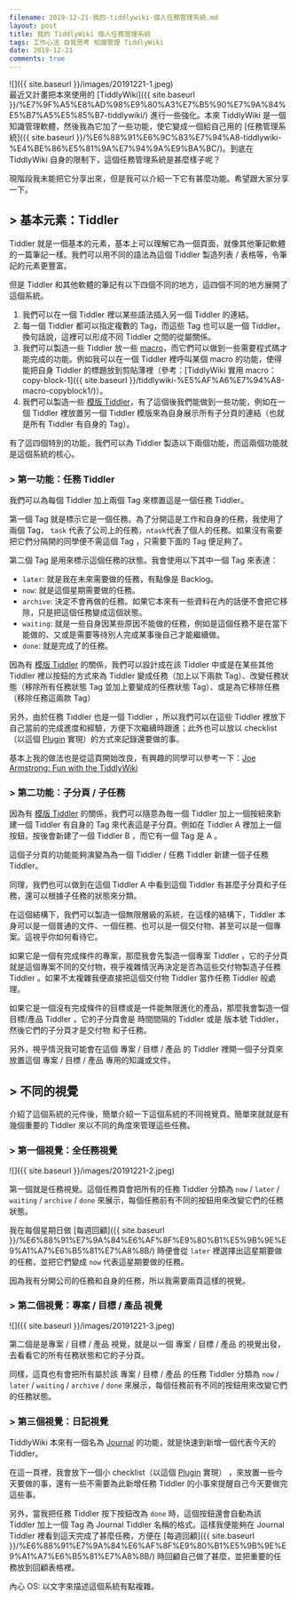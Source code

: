 ```yaml
---
filename: 2019-12-21-我的-tiddlywiki-個人任務管理系統.md
layout: post
title: 我的 TiddlyWiki 個人任務管理系統
tags: 工作心法 自我思考 知識管理 TiddlyWiki
date: 2019-12-21
comments: true
---
```


![]({{ site.baseurl }}/images/20191221-1.jpeg)  
最近又計畫把本來使用的 [TiddlyWiki]({{ site.baseurl }}/%E7%9F%A5%E8%AD%98%E9%80%A3%E7%B5%90%E7%9A%84%E5%B7%A5%E5%85%B7-tiddlywiki/) 進行一些強化。本來 TiddlyWiki 是一個知識管理軟體，然後我為它加了一些功能，使它變成一個給自己用的 [任務管理系統]({{ site.baseurl }}/%E6%88%91%E6%9C%83%E7%94%A8-tiddlywiki-%E4%BE%86%E5%81%9A%E7%94%9A%E9%BA%BC/)。到底在 TiddlyWiki 自身的限制下，這個任務管理系統是甚麼樣子呢？

現階段我未能把它分享出來，但是我可以介紹一下它有甚麼功能。希望跟大家分享一下。

## > 基本元素：Tiddler

Tiddler 就是一個基本的元素，基本上可以理解它為一個頁面，就像其他筆記軟體的一篇筆記一樣。我們可以用不同的語法為這個 Tiddler 製造列表 / 表格等，令筆記的元素更豐富。

但是 Tiddler 和其他軟體的筆記有以下四個不同的地方，這四個不同的地方展開了這個系統。

1. 我們可以在一個 Tiddler 裡以某些語法插入另一個 Tiddler 的連結。
2. 每一個 Tiddler 都可以指定複數的 Tag，而這些 Tag 也可以是一個 Tiddler。換句話說，這裡可以形成不同 Tiddler 之間的從屬關係。
3. 我們可以製造一些 Tiddler 放一些 [macro](https://tiddlywiki.com/static/Macros%2520in%2520WikiText.html)，而它們可以做到一些需要程式碼才能完成的功能。例如我可以在一個 Tiddler 裡呼叫某個 macro 的功能，使得能把自身 Tiddler 的標題放到剪貼薄裡（參考：[TiddlyWiki 實用 macro：copy-block-1]({{ site.baseurl }}/tiddlywiki-%E5%AF%A6%E7%94%A8-macro-copyblock1/)）。
4. 我們可以製造一些 [模版 Tiddler](https://tiddlywiki.com/static/TemplateTiddlers.html)，有了這個後我們能做到一些功能，例如在一個 Tiddler 裡放置另一個 Tiddler 模版來為自身展示所有子分頁的連結（也就是所有 Tiddler 有自身的 Tag）。

有了這四個特別的功能，我們可以為 Tiddler 製造以下兩個功能，而這兩個功能就是這個系統的核心。

### > 第一功能：任務 Tiddler

我們可以為每個 Tiddler 加上兩個 Tag 來標置這是一個任務 Tiddler。

第一個 Tag 就是標示它是一個任務。為了分開這是工作和自身的任務，我使用了兩個 Tag， `task` 代表了公司上的任務，`ntask`代表了個人的任務。如果沒有需要把它們分隔開的同學便不需這個 Tag ，只需要下面的 Tag 便足夠了。

第二個 Tag 是用來標示這個任務的狀態。我會使用以下其中一個 Tag 來表達：

* `later`: 就是我在未來需要做的任務，有點像是 Backlog。
* `now`: 就是這個星期需要做的任務。
* `archive`: 決定不會再做的任務。如果它本來有一些資料在內的話便不會把它移除，只是把這個任務變成這個狀態。
* `waiting`: 就是一些自身因某些原因不能做的任務，例如是這個任務不是在當下能做的、又或是需要等待別人完成某事後自己才能繼續做。
* `done`: 就是完成了的任務。

因為有 [模版 Tiddler](https://tiddlywiki.com/static/TemplateTiddlers.html) 的關係，我們可以設計成在該 Tiddler 中或是在某些其他 Tiddler 裡以按鈕的方式來為 Tiddler 變成任務（加上以下兩款 Tag）、改變任務狀態（移除所有任務狀態 Tag 並加上要變成的任務狀態 Tag）、或是為它移除任務（移除任務這兩款 Tag）

另外，由於任務 Tiddler 也是一個 Tiddler ，所以我們可以在這些 Tiddler 裡放下自己當前的完成進度和經驗，方便下次繼續時跟進；此外也可以放以 checklist（以這個 [Plugin](https://github.com/tgrosinger/tw5-checklist) 實現）的方式來記錄還要做的事。

基本上我的做法也是從這頁開始改良，有興趣的同學可以參考一下：[Joe Armstrong: Fun with the TiddlyWiki](https://joearms.github.io/#2018-12-26%20Fun%20with%20the%20TiddlyWiki)

### > 第二功能：子分頁 / 子任務

因為有 [模版 Tiddler](https://tiddlywiki.com/static/TemplateTiddlers.html) 的關係，我們可以隨意為毎一個 Tiddler 加上一個按紐來新建一個 Tiddler 有自身的 Tag 來代表這是子分頁。例如在 Tiddler A 裡加上一個按鈕，按後會新建了一個 Tiddler B ，而它有一個 Tag 是 A 。

這個子分頁的功能能夠演變為為一個 Tiddler / 任務 Tiddler 新建一個子任務 Tiddler。

同理，我們也可以做到在這個 Tiddler A 中看到這個 Tiddler 有甚麼子分頁和子任務，還可以根據子任務的狀態來分類。

在這個結構下，我們可以製造一個無限層級的系統，在這樣的結構下，Tiddler 本身可以是一個普通的文件、一個任務、也可以是一個交付物、甚至可以是一個專案。這視乎你如何看待它。

如果它是一個有完成條件的專案，那麼我會先製造一個專案 Tiddler ，它的子分頁就是這個專案不同的交付物，視乎複雜情況再決定是否為這些交付物製造子任務 Tiddler 。如果不太複雜我便直接把這個交付物 Tiddler 當作任務 Tiddler 般處理。

如果它是一個沒有完成條件的目標或是一件能無限進化的產品，那麼我會製造一個目標/產品 Tiddler ，它的子分頁會是 時間間隔的 Tiddler 或是 版本號 Tiddler，然後它們的子分頁才是交付物 和子任務。

另外，視乎情況我可能會在這個 專案 / 目標 / 產品 的 Tiddler 裡開一個子分頁來放置這個 專案 / 目標 / 產品 專用的知識或文件。

## > 不同的視覺

介紹了這個系統的元件後，簡單介紹一下這個系統的不同視覺頁。簡單來就就是有幾個重要的 Tiddler 來以不同的角度來管理這些任務。

### > 第一個視覺：全任務視覺

![]({{ site.baseurl }}/images/20191221-2.jpeg)

第一個就是任務視覺。這個任務頁會把所有的任務 Tiddler 分類為 `now` / `later` / `waiting` / `archive` / `done` 來展示，每個任務前有不同的按鈕用來改變它們的任務狀態。

我在每個星期日做 [每週回顧]({{ site.baseurl }}/%E6%88%91%E7%9A%84%E6%AF%8F%E9%80%B1%E5%9B%9E%E9%A1%A7%E6%B5%81%E7%A8%8B/) 時便會從 `later` 裡選擇出這星期要做的任務，並把它們變成 `now` 代表這星期要做的任務。

因為我有分開公司的任務和自身的任務，所以我需要兩頁這樣的視覺。

### > 第二個視覺：專案 / 目標 / 產品 視覺

![]({{ site.baseurl }}/images/20191221-3.jpeg)

第二個是是專案 / 目標 / 產品 視覺，就是以一個 專案 / 目標 / 產品 的視覺出發，去看看它的所有任務狀態和它的子分頁。

同樣，這頁也有會把所有屬於該 專案 / 目標 / 產品 的任務 Tiddler 分類為 `now` / `later` / `waiting` / `archive` / `done` 來展示，每個任務前有不同的按鈕用來改變它們的任務狀態。

### > 第三個視覺：日記視覺

TiddlyWiki 本來有一個名為 [Journal](https://tiddlywiki.com/static/Creating%2520journal%2520tiddlers.html) 的功能，就是快速到新增一個代表今天的 Tiddler。

在這一頁裡，我會放下一個小 checklist（以這個 [Plugin](https://github.com/tgrosinger/tw5-checklist) 實現） ，來放置一些今天要做的事，還有一些不需要為此新增任務 Tiddler 的小事來提醒自己今天要做完這些事。

另外，當我把任務 Tiddler 按下按鈕改為 `done` 時，這個按鈕還會自動為該 Tiddler 加上一個 Tag 為 Journal Tiddler 名稱的格式。這樣我便能夠在 Journal Tiddler 裡看到這天完成了甚麼任務，方便在 [每週回顧]({{ site.baseurl }}/%E6%88%91%E7%9A%84%E6%AF%8F%E9%80%B1%E5%9B%9E%E9%A1%A7%E6%B5%81%E7%A8%8B/) 時回顧自己做了甚麼，並把重要的任務放到回顧表格裡。

內心 OS: 以文字來描述這個系統有點複雜。